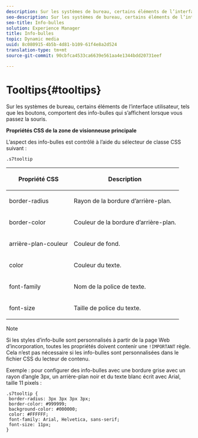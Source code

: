 ```yaml
---
description: Sur les systèmes de bureau, certains éléments de l’interface utilisateur, tels que les boutons, comportent des info-bulles qui s’affichent lorsque vous passez la souris.
seo-description: Sur les systèmes de bureau, certains éléments de l’interface utilisateur, tels que les boutons, comportent des info-bulles qui s’affichent lorsque vous passez la souris.
seo-title: Info-bulles
solution: Experience Manager
title: Info-bulles
topic: Dynamic media
uuid: 8c080915-4b5b-4d81-b109-61f4e8a2d524
translation-type: tm+mt
source-git-commit: 90cbfca4533ca6639e561aa4e1344bdd20731eef

---
```



# Tooltips{#tooltips}

Sur les systèmes de bureau, certains éléments de l’interface utilisateur, tels que les boutons, comportent des info-bulles qui s’affichent lorsque vous passez la souris.

<!--<a id="section_061E550C1C1D4DB2BD663A898895B38C"></a>-->

**Propriétés CSS de la zone de visionneuse principale**

L’aspect des info-bulles est contrôlé à l’aide du sélecteur de classe CSS suivant :

```
.s7tooltip
```

<table id="table_94EE3F5BBE4547C0B4943471CEE7EDE4"> 
 <thead> 
  <tr> 
   <th colname="col1" class="entry"> <p> Propriété CSS </p> </th> 
   <th colname="col2" class="entry"> <p>Description </p> </th> 
  </tr> 
 </thead>
 <tbody> 
  <tr> 
   <td colname="col1"> <p> <span class="codeph"> border-radius </span> </p> </td> 
   <td colname="col2"> <p> Rayon de la bordure d’arrière-plan. </p> </td> 
  </tr> 
  <tr> 
   <td colname="col1"> <p> <span class="codeph"> border-color </span> </p> </td> 
   <td colname="col2"> <p> Couleur de la bordure d’arrière-plan. </p> </td> 
  </tr> 
  <tr> 
   <td colname="col1"> <p> <span class="codeph"> arrière-plan-couleur </span> </p> </td> 
   <td colname="col2"> <p> Couleur de fond. </p> </td> 
  </tr> 
  <tr> 
   <td colname="col1"> <p> <span class="codeph"> color </span> </p> </td> 
   <td colname="col2"> <p>Couleur du texte. </p> </td> 
  </tr> 
  <tr> 
   <td colname="col1"> <p> <span class="codeph"> font-family </span> </p> </td> 
   <td colname="col2"> <p>Nom de la police de texte. </p> </td> 
  </tr> 
  <tr> 
   <td colname="col1"> <p> <span class="codeph"> font-size </span> </p> </td> 
   <td colname="col2"> <p>Taille de police du texte. </p> </td> 
  </tr> 
 </tbody> 
</table>

>[!NOTE]
>
>Si les styles d’info-bulle sont personnalisés à partir de la page Web d’incorporation, toutes les propriétés doivent contenir une `!IMPORTANT` règle. Cela n’est pas nécessaire si les info-bulles sont personnalisées dans le fichier CSS du lecteur de contenu.

Exemple : pour configurer des info-bulles avec une bordure grise avec un rayon d’angle 3px, un arrière-plan noir et du texte blanc écrit avec Arial, taille 11 pixels :

```
.s7tooltip { 
 border-radius: 3px 3px 3px 3px; 
 border-color: #999999; 
 background-color: #000000; 
 color: #FFFFFF; 
 font-family: Arial, Helvetica, sans-serif; 
 font-size: 11px; 
}
```

